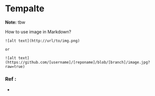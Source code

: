 # Tempalte

**Note:** tbw




How to use image in Markdown?
```
![alt text](http://url/to/img.png)

or

![alt text](https://github.com/[username]/[reponame]/blob/[branch]/image.jpg?raw=true)
```

### Ref :

  * []()
